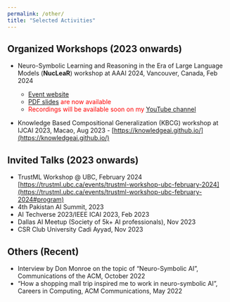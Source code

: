 ```yaml
---
permalink: /other/
title: "Selected Activities"
---
```


## Organized Workshops (2023 onwards)

- Neuro-Symbolic Learning and Reasoning in the Era of Large Language Models (**NucLeaR**) workshop at AAAI 2024, Vancouver, Canada, Feb 2024 
   - [Event website](https://nuclear-workshop.github.io/)
   - <span style="color: red;">[PDF slides](https://github.com/nuclear-workshop/nuclear-workshop.github.io/tree/master/assets/2024_aaai_nuclear_invited_talk_slides) are now available</span>
   - <span style="color: red;">Recordings will be available soon on my [YouTube channel](https://www.youtube.com/@asimmunawar)</span>

- Knowledge Based Compositional Generalization (KBCG) workshop at IJCAI 2023, Macao, Aug 2023 - [https://knowledgeai.github.io/](https://knowledgeai.github.io/)

## Invited Talks (2023 onwards)

- TrustML Workshop @ UBC, February 2024 [https://trustml.ubc.ca/events/trustml-workshop-ubc-february-2024](https://trustml.ubc.ca/events/trustml-workshop-ubc-february-2024#program)
- 4th Pakistan AI Summit, 2023
- AI Techverse 2023/IEEE ICAI 2023, Feb 2023
- Dallas AI Meetup (Society of 5k+ AI professionals), Nov 2023
- CSR Club University Cadi Ayyad, Nov 2023

## Others (Recent)

- Interview by Don Monroe on the topic of “Neuro-Symbolic AI”, Communications of the ACM, October 2022
- “How a shopping mall trip inspired me to work in neuro-symbolic AI”, Careers in Computing, ACM Communications, May 2022
